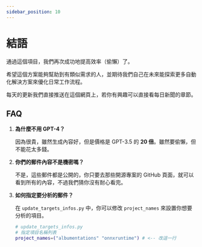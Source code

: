 ```yaml
---
sidebar_position: 10
---
```


# 結語

通過這個項目，我們再次成功地提高效率（偷懶）了。

希望這個方案能夠幫助到有類似需求的人，並期待我們自己在未來能探索更多自動化解決方案來優化日常工作流程。

每天的更新我們直接推送在這個網頁上，若你有興趣可以直接看每日新聞的章節。

## FAQ

1. **為什麼不用 GPT-4？**

    因為很貴，雖然生成內容好，但是價格是 GPT-3.5 的 **20 倍**。雖然要偷懶，但不能花太多錢。

2. **你們的郵件內容不是機密嗎？**

    不是，這些郵件都是公開的，你只要去那些開源專案的 GitHub 頁面，就可以看到所有的內容，不過我們猜你沒有耐心看完。

3. **如何指定要分析的郵件？**

    在 `update_targets_infos.py` 中，你可以修改 `project_names` 來設置你想要分析的項目。

    ```bash
    # update_targets_infos.py
    # 指定項目名稱列表
    project_names=("albumentations" "onnxruntime") # <-- 改這一行
    ```